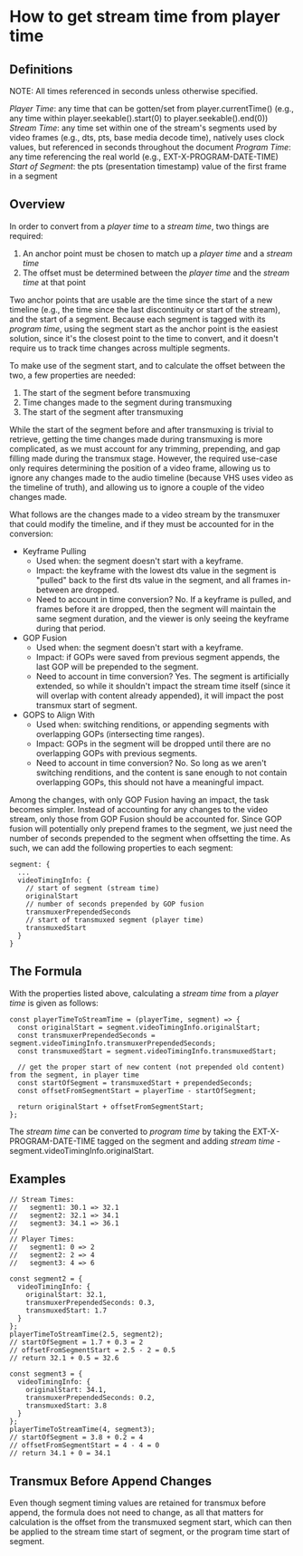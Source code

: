 # How to get stream time from player time

## Definitions

NOTE: All times referenced in seconds unless otherwise specified.

*Player Time*: any time that can be gotten/set from player.currentTime() (e.g., any time within player.seekable().start(0) to player.seekable().end(0))
*Stream Time*: any time set within one of the stream's segments used by video frames (e.g., dts, pts, base media decode time), natively uses clock values, but referenced in seconds throughout the document
*Program Time*: any time referencing the real world (e.g., EXT-X-PROGRAM-DATE-TIME)
*Start of Segment*: the pts (presentation timestamp) value of the first frame in a segment

## Overview

In order to convert from a *player time* to a *stream time*, two things are required:

1. An anchor point must be chosen to match up a *player time* and a *stream time*
1. The offset must be determined between the *player time* and the *stream time* at that point

Two anchor points that are usable are the time since the start of a new timeline (e.g., the time since the last discontinuity or start of the stream), and the start of a segment. Because each segment is tagged with its *program time*, using the segment start as the anchor point is the easiest solution, since it's the closest point to the time to convert, and it doesn't require us to track time changes across multiple segments.

To make use of the segment start, and to calculate the offset between the two, a few properties are needed:

1. The start of the segment before transmuxing
1. Time changes made to the segment during transmuxing
1. The start of the segment after transmuxing

While the start of the segment before and after transmuxing is trivial to retrieve, getting the time changes made during transmuxing is more complicated, as we must account for any trimming, prepending, and gap filling made during the transmux stage. However, the required use-case only requires determining the position of a video frame, allowing us to ignore any changes made to the audio timeline (because VHS uses video as the timeline of truth), and allowing us to ignore a couple of the video changes made.

What follows are the changes made to a video stream by the transmuxer that could modify the timeline, and if they must be accounted for in the conversion:

* Keyframe Pulling
  * Used when: the segment doesn't start with a keyframe.
  * Impact: the keyframe with the lowest dts value in the segment is "pulled" back to the first dts value in the segment, and all frames in-between are dropped.
  * Need to account in time conversion? No. If a keyframe is pulled, and frames before it are dropped, then the segment will maintain the same segment duration, and the viewer is only seeing the keyframe during that period.
* GOP Fusion
  * Used when: the segment doesn't start with a keyframe.
  * Impact: if GOPs were saved from previous segment appends, the last GOP will be prepended to the segment.
  * Need to account in time conversion? Yes. The segment is artificially extended, so while it shouldn't impact the stream time itself (since it will overlap with content already appended), it will impact the post transmux start of segment.
* GOPS to Align With
  * Used when: switching renditions, or appending segments with overlapping GOPs (intersecting time ranges).
  * Impact: GOPs in the segment will be dropped until there are no overlapping GOPs with previous segments.
  * Need to account in time conversion? No. So long as we aren't switching renditions, and the content is sane enough to not contain overlapping GOPs, this should not have a meaningful impact.

Among the changes, with only GOP Fusion having an impact, the task becomes simpler. Instead of accounting for any changes to the video stream, only those from GOP Fusion should be accounted for. Since GOP fusion will potentially only prepend frames to the segment, we just need the number of seconds prepended to the segment when offsetting the time. As such, we can add the following properties to each segment:

```
segment: {
  ...
  videoTimingInfo: {
    // start of segment (stream time)
    originalStart
    // number of seconds prepended by GOP fusion
    transmuxerPrependedSeconds
    // start of transmuxed segment (player time)
    transmuxedStart
  }
}
```

## The Formula

With the properties listed above, calculating a *stream time* from a *player time* is given as follows:

```
const playerTimeToStreamTime = (playerTime, segment) => {
  const originalStart = segment.videoTimingInfo.originalStart;
  const transmuxerPrependedSeconds = segment.videoTimingInfo.transmuxerPrependedSeconds;
  const transmuxedStart = segment.videoTimingInfo.transmuxedStart;

  // get the proper start of new content (not prepended old content) from the segment, in player time
  const startOfSegment = transmuxedStart + prependedSeconds;
  const offsetFromSegmentStart = playerTime - startOfSegment;

  return originalStart + offsetFromSegmentStart;
};
```

The *stream time* can be converted to *program time* by taking the EXT-X-PROGRAM-DATE-TIME tagged on the segment and adding *stream time* - segment.videoTimingInfo.originalStart.

## Examples

```
// Stream Times:
//   segment1: 30.1 => 32.1
//   segment2: 32.1 => 34.1
//   segment3: 34.1 => 36.1
//
// Player Times:
//   segment1: 0 => 2
//   segment2: 2 => 4
//   segment3: 4 => 6

const segment2 = {
  videoTimingInfo: {
    originalStart: 32.1,
    transmuxerPrependedSeconds: 0.3,
    transmuxedStart: 1.7
  }
};
playerTimeToStreamTime(2.5, segment2);
// startOfSegment = 1.7 + 0.3 = 2
// offsetFromSegmentStart = 2.5 - 2 = 0.5
// return 32.1 + 0.5 = 32.6

const segment3 = {
  videoTimingInfo: {
    originalStart: 34.1,
    transmuxerPrependedSeconds: 0.2,
    transmuxedStart: 3.8
  }
};
playerTimeToStreamTime(4, segment3);
// startOfSegment = 3.8 + 0.2 = 4
// offsetFromSegmentStart = 4 - 4 = 0
// return 34.1 + 0 = 34.1
```

## Transmux Before Append Changes

Even though segment timing values are retained for transmux before append, the formula does not need to change, as all that matters for calculation is the offset from the transmuxed segment start, which can then be applied to the stream time start of segment, or the program time start of segment.
